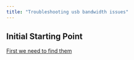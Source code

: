 ```yaml
---
title: "Troubleshooting usb bandwidth issues"
---
```


## Initial Starting Point

[First we need to find them](https://www.techrepublic.com/article/tracking-down-usb-devices-in-windows-10-with-microsofts-usb-device-viewer/)
